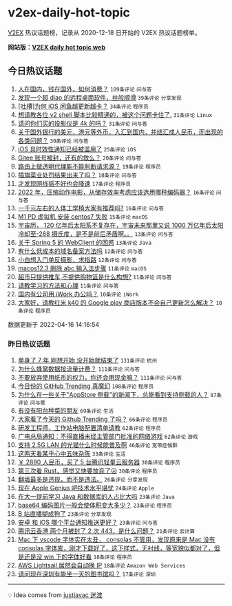 # v2ex-daily-hot-topic

[V2EX](https://www.v2ex.com/) 热议话题榜，记录从 2020-12-18 日开始的 V2EX 热议话题榜单。

**网站版：[V2EX daily hot topic web](https://boojack.github.io/v2ex-daily-hot-topic-web/)**

## 今日热议话题

<!-- TODAY BEGIN -->

1. [人在国内，钱在国外，如何消费？](https://www.v2ex.com/t/847307) `109条评论` `问与答`
1. [发现一个超 diao 的远程桌面软件，丝般顺滑](https://www.v2ex.com/t/847280) `39条评论` `分享发现`
1. [[吐槽]为何 iOS 闲鱼越更新越卡？](https://www.v2ex.com/t/847300) `34条评论` `程序员`
1. [想请教各位 v2 shell 脚本比较精通的，被这个问题卡住了.](https://www.v2ex.com/t/847275) `31条评论` `Linux`
1. [请问你们买的投影仪是 4k 的吗？](https://www.v2ex.com/t/847303) `31条评论` `问与答`
1. [关于国外银行的美元，港元等外币，入汇到国内，并结汇成人民币，而出现的各类问题？](https://www.v2ex.com/t/847350) `30条评论` `问与答`
1. [iOS 具时效性通知已经被滥用了](https://www.v2ex.com/t/847367) `25条评论` `iOS`
1. [Gitee 账号被封，还有的救么？](https://www.v2ex.com/t/847370) `20条评论` `问与答`
1. [路由上做透明代理能不能判断请求源？](https://www.v2ex.com/t/847341) `19条评论` `程序员`
1. [插旗菜业处罚结果出来了吗？](https://www.v2ex.com/t/847277) `18条评论` `问与答`
1. [才发现网线插不好也会降速](https://www.v2ex.com/t/847384) `17条评论` `程序员`
1. [2022 年，压缩动作电影，从储存效率考虑应该选用哪种编码器？](https://www.v2ex.com/t/847347) `16条评论` `问与答`
1. [一千元左右的人体工学椅大家有推荐吗?](https://www.v2ex.com/t/847274) `16条评论` `问与答`
1. [M1 PD 虚拟机 安装 centos7 失败](https://www.v2ex.com/t/847364) `15条评论` `macOS`
1. [宇宙历， 120 亿年后太阳系不复存在，宇宙未来那里又说 1000 万亿年后太阳冷却至-268 摄氏度，是不是前后矛盾啊。。](https://www.v2ex.com/t/847353) `13条评论` `问与答`
1. [关于 Spring 5 的 WebClient 的困惑](https://www.v2ex.com/t/847291) `13条评论` `Java`
1. [有什么低成本的域名备案方法吗](https://www.v2ex.com/t/847387) `12条评论` `问与答`
1. [小白想入门单反摄影，求指路](https://www.v2ex.com/t/847382) `12条评论` `问与答`
1. [macos12.3 删除 abc 输入法步骤](https://www.v2ex.com/t/847338) `11条评论` `macOS`
1. [超市只提供推车,不提供购物篮是什么构想?](https://www.v2ex.com/t/847316) `11条评论` `问与答`
1. [请教学习的方法和心理](https://www.v2ex.com/t/847278) `11条评论` `问与答`
1. [国内有公司用 iWork 办公吗？](https://www.v2ex.com/t/847374) `10条评论` `iWork`
1. [大家好，请教红米 k40 的 Google play 商店版本不会自己更新怎么解决？](https://www.v2ex.com/t/847326) `10条评论` `程序员`

数据更新于 2022-04-16 14:16:54

<!-- TODAY END -->

### 昨日热议话题

<!-- YESTERDAY BEGIN -->

1. [单身了 7 年 刚想开始 没开始就结束了](https://www.v2ex.com/t/847085) `131条评论` `杭州`
1. [为什么蜂窝数据按流量计费？](https://www.v2ex.com/t/847064) `111条评论` `问与答`
1. [不要放弃使用纸币的权力，你还会用现金嘛？](https://www.v2ex.com/t/847170) `111条评论` `问与答`
1. [今日份的 GitHub Trending 真魔幻](https://www.v2ex.com/t/847082) `108条评论` `程序员`
1. [为什么在一些关于"AppStore 侧载"的新闻下，总能看到支持侧载的人？](https://www.v2ex.com/t/847162) `87条评论` `问与答`
1. [有没有阳台种菜的朋友](https://www.v2ex.com/t/847118) `69条评论` `生活`
1. [大家看了今天的 Github Trending 了吗？](https://www.v2ex.com/t/847113) `66条评论` `程序员`
1. [研发工程师，工作站电脑配置清单请教](https://www.v2ex.com/t/847098) `62条评论` `程序员`
1. [广电总局通知：不得直播未经主管部门批准的网络游戏](https://www.v2ex.com/t/847101) `62条评论` `游戏`
1. [支持 2.5G LAN 的光猫什么时候能普及啊](https://www.v2ex.com/t/847063) `46条评论` `宽带症候群`
1. [这两天看某乎心中五味杂陈](https://www.v2ex.com/t/847172) `33条评论` `生活`
1. [￥ 2890 人民币，买了 5 台腾讯轻量云服务器](https://www.v2ex.com/t/847223) `30条评论` `程序员`
1. [第三次看 Rust，感觉又快要放弃了😥](https://www.v2ex.com/t/847187) `30条评论` `程序员`
1. [翻墙最多是违规，而不是违法。](https://www.v2ex.com/t/847231) `26条评论` `分享发现`
1. [现在 Apple Genius 吧技术水平堪忧](https://www.v2ex.com/t/847121) `24条评论` `Apple`
1. [在大一提前学习 Java 和数据库的人占比大吗](https://www.v2ex.com/t/847251) `23条评论` `Java`
1. [base64 编码图片一般会使体积变大多少？](https://www.v2ex.com/t/847238) `23条评论` `程序员`
1. [B 站直播糊成狗了](https://www.v2ex.com/t/847219) `23条评论` `分享发现`
1. [安卓 和 iOS 哪个平台通知推送更好？](https://www.v2ex.com/t/847123) `23条评论` `问与答`
1. [腾讯云香港 两个月被封了 2 次 443，是什么问题？](https://www.v2ex.com/t/847190) `21条评论` `云计算`
1. [Mac 下 vscode 字体实在太丑， consolas 不管用，发现原来是 Mac 没有 consolas 字体库，刚才下载好了，这下样式，无衬线，等宽貌似都对了，但是还是没 win 下的字体好看](https://www.v2ex.com/t/847259) `18条评论` `程序员`
1. [AWS Lightsail 居然会自动换 IP](https://www.v2ex.com/t/847086) `18条评论` `Amazon Web Services`
1. [请问现在深圳有能坐一天的图书馆吗？](https://www.v2ex.com/t/847114) `17条评论` `深圳`

<!-- YESTERDAY END -->

---

💡 Idea comes from [justjavac 迷渡](https://github.com/justjavac/)
